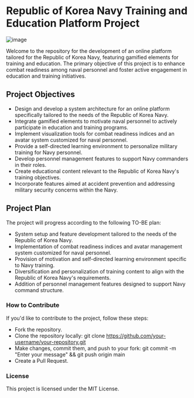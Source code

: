 # Republic of Korea Navy Training and Education Platform Project
![image](https://github.com/velcrots/navy-combat-power-management-platform/assets/152903986/40954d4c-af96-4485-9e04-e0212f59cac5)

Welcome to the repository for the development of an online platform tailored for the Republic of Korea Navy, featuring gamified elements for training and education. The primary objective of this project is to enhance combat readiness among naval personnel and foster active engagement in education and training initiatives.<br/>

## Project Objectives
* Design and develop a system architecture for an online platform specifically tailored to the needs of the Republic of Korea Navy.
* Integrate gamified elements to motivate naval personnel to actively participate in education and training programs.
* Implement visualization tools for combat readiness indices and an avatar system customized for naval personnel.
* Provide a self-directed learning environment to personalize military training for Navy personnel.
* Develop personnel management features to support Navy commanders in their roles.
* Create educational content relevant to the Republic of Korea Navy's training objectives.
* Incorporate features aimed at accident prevention and addressing military security concerns within the Navy.

## Project Plan
The project will progress according to the following TO-BE plan:<br/>

* System setup and feature development tailored to the needs of the Republic of Korea Navy.
* Implementation of combat readiness indices and avatar management system customized for naval personnel.
* Provision of motivation and self-directed learning environment specific to Navy training.
* Diversification and personalization of training content to align with the Republic of Korea Navy's requirements.
* Addition of personnel management features designed to support Navy command structure.

### How to Contribute
If you'd like to contribute to the project, follow these steps:<br/>

* Fork the repository.<br/>
* Clone the repository locally: git clone https://github.com/your-username/your-repository.git<br/>
* Make changes, commit them, and push to your fork: git commit -m "Enter your message" && git push origin main<br/>
* Create a Pull Request.<br/>

### License
This project is licensed under the MIT License.<br/>


